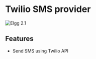 Twilio SMS provider
===================
![Elgg 2.1](https://img.shields.io/badge/Elgg-2.1.x-orange.svg?style=flat-square)

## Features

 * Send SMS using Twilio API

